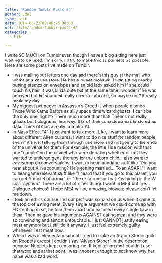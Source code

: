 ```yaml
---
title: 'Random Tumblr Posts #4'
author: Edel
type: post
date: 2014-08-23T02:46:25+00:00
url: /life/random-tumblr-posts-4/
categories:
  - Life

---
```

I write SO MUCH on Tumblr even though I have a blog sitting here just waiting to be used. I’m sorry. I’ll try to make this as painless as possible. Here are some posts I’ve made on Tumblr.

  * I was mailing out letters one day and there's this guy at the mall who works at a knives store. He has a sweet mohawk. I was sitting nearby putting stamps on envelopes and an old lady asked him if she could touch his hair. It was kinda cute but at the same time I wonder if he was annoyed but he sounded really cheerful about it, so maybe not? It really made my day.
  * My biggest pet peeve in Assassin's Creed is when people dismiss Those Who Came Before as silly space time wizard ghosts. I can’t be the only one, right?? There much more than that! There's not really ghosts but holograms, in a way. Bits of their consciousness is stored as data. Think of it as a really complex AI.
  * In Mass Effect "4" I just want to talk more. Like, I want to learn more about different Alien cultures. I want to do nice stuff for random people, even if it’s just talking them through decisions and not going to the ends of the universe for them. For example, the little side mission with that one "couple" on the citadel who were debating whether or not they wanted to undergo gene therapy for the unborn child. I also want to eavesdrop on conversations. I want to hear mundane stuff like "Did you hear about X in accounting? He’s getting married... To an ASARI." I want to hear game relevant stuff like "I heard that if you go to this planet, you can get Y model of armor" or "there’s a rumour that Z is hiding in the W solar system." There are a lot of other things I want in ME4 but like... Dialogue choices!! I hope ME4 will be amazing, bioware please don’t let me down.
  * I took an ethics course and our prof was so hard on us when it came to the topic of eating meat. Every single argument we could come up with FOR eating meat, he tore them apart and exposed every single flaw in them. Then he gave his arguments AGAINST eating meat and they were so convincing and almost untouchable. I just CANNOT justify eating meat anymore but I still do it anyway. I just feel extremely guilty whenever I eat meat now.
  * When I was in elementary school I tried to make an Alyson Stoner guild on Neopets except I couldn’t say "Alyson Stoner" in the description because Neopets kept censoring me. It kept telling me I couldn’t use that word and at that point I was innocent enough to not know why her name was a bad word.


